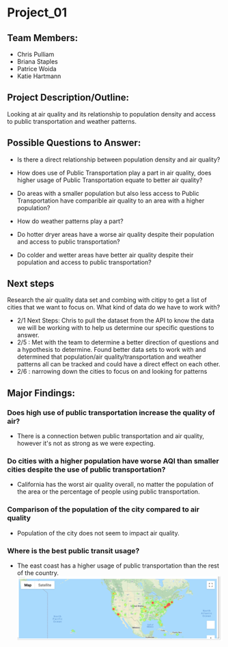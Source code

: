 # Project_01

## Team Members:
* Chris Pulliam
* Briana Staples
* Patrice Woida
* Katie Hartmann


## Project Description/Outline:
Looking at air quality and its relationship to population density and access to public transportation and weather patterns.  

## Possible Questions to Answer: 
- Is there a direct relationship between population density and air quality?

- How does use of Public Transportation play a part in air quality, does higher usage of Public Transportation equate to better air quality?

- Do areas with a smaller population but also less access to Public Transportation have comparible air quality to an area with a higher population?

- How do weather patterns play a part?

- Do hotter dryer areas have a worse air quality despite their population and access to public transportation?

- Do colder and wetter areas have better air quality despite their population and access to public transportation?



## Next steps
Research the air quality data set and combing with citipy to get a list of cities that we want to focus on. What kind of data do we have to work with?  
- 2/1 Next Steps: Chris to pull the dataset from the API to know the data we will be working with to help us determine our specific questions to answer. 
- 2/5 : Met with the team to determine a better direction of questions and a hypothesis to determine.  Found better data sets to work with and determined that population/air quality/transportation and weather patterns all can be tracked and could have a direct effect on each other.
- 2/6 : narrowing down the cities to focus on and looking for patterns

## Major Findings:
### Does high use of public transportation increase the quality of air?
- There is a connection betwen public transportation and air quality, however it's not as strong as we were expecting.

### Do cities with a higher population have worse AQI than smaller cities despite the use of public transportation?
- California has the worst air quality overall, no matter the population of the area or the percentage of people using public transportation.

### Comparison of the population of the city compared to air quality
- Population of the city does not seem to impact air quality.

### Where is the best public transit usage?
- The east coast has a higher usage of public transportation than the rest of the country.
![heatmap_transitrate](Images/heatmap_transit_rate.png)

